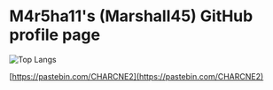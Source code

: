 # M4r5ha11's (Marshall45) GitHub profile page
![Top Langs](https://github-readme-stats.vercel.app/api/top-langs/?username=M4r5ha11&layout=compact&theme=merko&count_private=false)

[https://pastebin.com/CHARCNE2](https://pastebin.com/CHARCNE2)

